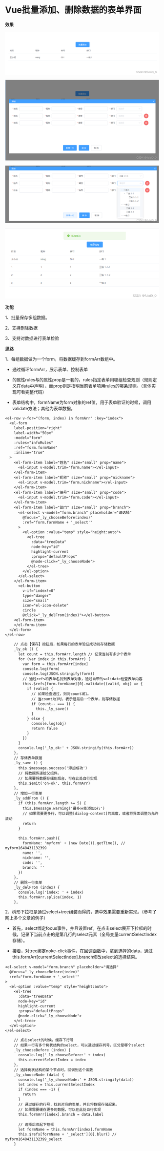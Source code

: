 # Vue批量添加、删除数据的表单界面

**效果**

![Image text](../../.vuepress/public/takeNotes/vue/19/01.png)

![Image text](../../.vuepress/public/takeNotes/vue/19/02.png)

![Image text](../../.vuepress/public/takeNotes/vue/19/03.png)

![Image text](../../.vuepress/public/takeNotes/vue/19/04.png)

**功能**

1、批量保存多组数据。

2、支持删除数据

3、支持对数据进行表单检验

**思路**

1、每组数据做为一个form，将数据缓存到formArr数组中。

* 通过循环formArr，展示表单、控制表单

* <el-form>的属性rules与<el-form-item>的属性prop是一套的，rules指定表单用哪组检查规则（规则定义在data中声明），而prop则是指明当前表单项用rules的哪条规则。（具体实现可看完整代码）

* 表单结构中，formName为form对象的ref值，用于表单验证的时候，调用validate方法；其他为表单数据。

```vue
<el-row v-for="(form, index) in formArr" :key="index">
  <el-form
    label-position="right"
    label-width="50px"
    :model="form"
    :rules="infoRules"
    :ref="form.formName"
    :inline="true"
  >
    <el-form-item label="姓名" size="small" prop="name">
      <el-input v-model.trim="form.name"></el-input>
    </el-form-item>
    <el-form-item label="昵称" size="small" prop="nickname">
      <el-input v-model.trim="form.nickname"></el-input>
    </el-form-item>
    <el-form-item label="编号" size="small" prop="code">
      <el-input v-model.trim="form.code"></el-input>
    </el-form-item>
    <el-form-item label="部门" size="small" prop="branch">
      <el-select v-model="form.branch" placeholder="请选择"
        @focus="_ly_chooseBefore(index)"
        :ref="form.formName + '_select'"
      >
        <el-option :value="temp" style="height:auto">
          <el-tree
            :data="treeData"
            node-key="id"
            highlight-current
            :props="defaultProps"
            @node-click="_ly_chooseNode">
          </el-tree>
        </el-option>
      </el-select>
    </el-form-item>
      <el-button
        v-if="index!=0"
        type="danger"
        size="small"
        icon="el-icon-delete"
        circle
        @click="_ly_delFrom(index)"></el-button>
    <el-form-item>
    </el-form-item>
  </el-form>
</el-row>
```

```vue
    // 点击【保存】按钮后，如果每行的表单验证成功则存储数据
    _ly_ok () {
      let count = this.formArr.length // 记录当前有多少个表单
      for (var index in this.formArr) {
        var form = this.formArr[index]
        console.log(form)
        console.log(JSON.stringify(form))
        // 通过refs和表单名找到表单对象，通过自带的validate检查表单内容
        this.$refs[form.formName][0].validate((valid, obj) => {
          if (valid) {
            // 如果检查通过，则对count减1。
            // 当count为1时，表示是最后一个表单，则存储数据
            if (count-- === 1) {
              this._ly_save()
            }
          } else {
            console.log(obj)
            return false
          }
        })
      }
      console.log('_ly_ok:' + JSON.stringify(this.formArr))
    },
    // 存储表单数据
    _ly_save () {
      this.$message.success('添加成功')
      // 将数据传递给父组件。
      // 如果要将数据存储到后台，可在此处自行实现
      this.$emit('on-ok', this.formArr)
    },
    // 增加一行表单
    _ly_addFrom () {
      if (this.formArr.length >= 5) {
        this.$message.warning('最多只能添加5行')
        // 如果需要更多行，可以调整[dialog-content]的高度，或者将界面调整为允许滚动
        return
      }
 
      this.formArr.push({
        formName: 'myform' + (new Date()).getTime(), // myform1648431132399
        name: '',
        nickname: '',
        code: '',
        branch: ''
      })
    },
    // 删除一行表单
    _ly_delFrom (index) {
      console.log('index: ' + index)
      this.formArr.splice(index, 1)
    },
```

2、树形下拉框是通过select+tree组装而得的，选中效果需要重新实现。（参考了网上多个文章的例子）

* 首先，select绑定focus事件，并且设置ref。在点击select展开下拉框的时候，记录下当前点击的是第几行的select元素（全局变量currentSelectIndex存储）。

* 接着，对tree绑定noke-click事件，在回调函数中，拿到选择的data，通过this.formArr[currentSelectIndex].branch修改select的选择结果。

```vue
<el-select v-model="form.branch" placeholder="请选择"
  @focus="_ly_chooseBefore(index)"
  :ref="form.formName + '_select'"
>
  <el-option :value="temp" style="height:auto">
    <el-tree
      :data="treeData"
      node-key="id"
      highlight-current
      :props="defaultProps"
      @node-click="_ly_chooseNode">
    </el-tree>
  </el-option>
</el-select>
```

```vue
    // 点击select的时候，缓存下行号
    // 如果一行有多个树状结构的select，可以通过缓存列号，区分是哪个select
    _ly_chooseBefore (index) {
      console.log('_ly_chooseBefore:' + index)
      this.currentSelectIndex = index
    },
    // 选择树状结构的某个节点时，回调到这个函数
    _ly_chooseNode (data) {
      console.log('_ly_chooseNode:' + JSON.stringify(data))
      let index = this.currentSelectIndex
      if (index === -1) {
        return
      }
      // 通过缓存的行号，找到对应的表单，并且将数据存储起来。
      // 如果需要缓存更多的数据，可以在此处自行实现
      this.formArr[index].branch = data.label
 
      // 选择后收起下拉框
      let formName = this.formArr[index].formName
      this.$refs[formName + '_select'][0].blur() // myform1648431132399_select
    }
```
